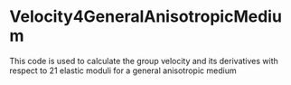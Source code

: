 # Velocity4GeneralAnisotropicMedium
This code is used to calculate the group velocity and its derivatives with respect to 21 elastic moduli for a general anisotropic medium
